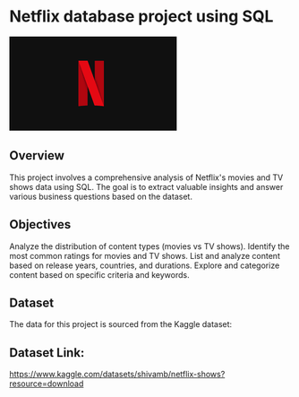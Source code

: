 # Netflix database project using SQL

![Netflix_logo](https://github.com/SuriyaSureshkumar/Netflix_Database/blob/main/netflix_logo.png)

## **Overview**
This project involves a comprehensive analysis of Netflix's movies and TV shows data using SQL. 
The goal is to extract valuable insights and answer various business questions based on the dataset.

## **Objectives**
Analyze the distribution of content types (movies vs TV shows).
Identify the most common ratings for movies and TV shows.
List and analyze content based on release years, countries, and durations.
Explore and categorize content based on specific criteria and keywords.

## **Dataset**
The data for this project is sourced from the Kaggle dataset:

## **Dataset Link:** 
https://www.kaggle.com/datasets/shivamb/netflix-shows?resource=download
